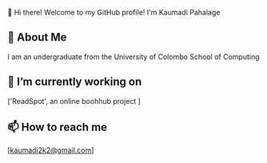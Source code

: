 👋 Hi there! Welcome to my GitHub profile! I'm Kaumadi Pahalage

## 🚀 About Me

I am an undergraduate from the University of Colombo School of Computing

## 🔭 I’m currently working on

['ReadSpot', an online boohhub project ]

## 📫 How to reach me

[kaumadi2k2@gmail.com]
